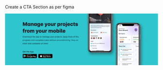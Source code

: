 Create a CTA Section as per figma

![alt](https://github.com/archis-academy/html-css-assignments/blob/master/Assignment-9-CTA-Section/6.png?raw=true)
